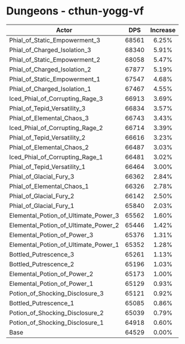 # Dungeons - cthun-yogg-vf
| Actor | DPS | Increase |
|---|:---:|:---:|
|Phial_of_Static_Empowerment_3|68561|6.25%|
|Phial_of_Charged_Isolation_3|68340|5.91%|
|Phial_of_Static_Empowerment_2|68058|5.47%|
|Phial_of_Charged_Isolation_2|67877|5.19%|
|Phial_of_Static_Empowerment_1|67547|4.68%|
|Phial_of_Charged_Isolation_1|67467|4.55%|
|Iced_Phial_of_Corrupting_Rage_3|66913|3.69%|
|Phial_of_Tepid_Versatility_3|66834|3.57%|
|Phial_of_Elemental_Chaos_3|66743|3.43%|
|Iced_Phial_of_Corrupting_Rage_2|66714|3.39%|
|Phial_of_Tepid_Versatility_2|66616|3.23%|
|Phial_of_Elemental_Chaos_2|66487|3.03%|
|Iced_Phial_of_Corrupting_Rage_1|66481|3.02%|
|Phial_of_Tepid_Versatility_1|66464|3.00%|
|Phial_of_Glacial_Fury_3|66362|2.84%|
|Phial_of_Elemental_Chaos_1|66326|2.78%|
|Phial_of_Glacial_Fury_2|66142|2.50%|
|Phial_of_Glacial_Fury_1|65840|2.03%|
|Elemental_Potion_of_Ultimate_Power_3|65562|1.60%|
|Elemental_Potion_of_Ultimate_Power_2|65446|1.42%|
|Elemental_Potion_of_Power_3|65376|1.31%|
|Elemental_Potion_of_Ultimate_Power_1|65352|1.28%|
|Bottled_Putrescence_3|65261|1.13%|
|Bottled_Putrescence_2|65196|1.03%|
|Elemental_Potion_of_Power_2|65173|1.00%|
|Elemental_Potion_of_Power_1|65129|0.93%|
|Potion_of_Shocking_Disclosure_3|65121|0.92%|
|Bottled_Putrescence_1|65085|0.86%|
|Potion_of_Shocking_Disclosure_2|65039|0.79%|
|Potion_of_Shocking_Disclosure_1|64918|0.60%|
|Base|64529|0.00%|
